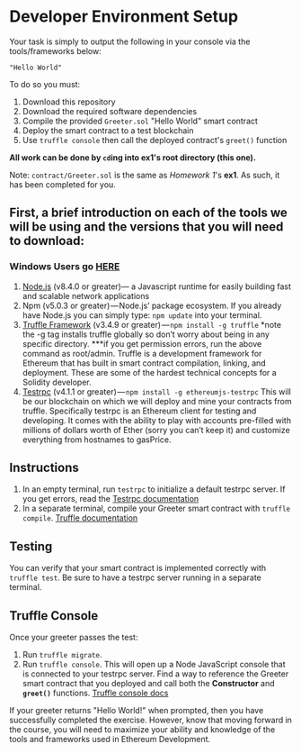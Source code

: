 # Developer Environment Setup
Your task is simply to output the following in your console via the tools/frameworks below:

    "Hello World"

To do so you must:
1. Download this repository
2. Download the required software dependencies
3. Compile the provided `Greeter.sol` "Hello World" smart contract
4. Deploy the smart contract to a test blockchain
5. Use `truffle console` then call the deployed contract's `greet()` function

**All work can be done by `cd`ing into ex1's root directory (this one).**

Note: `contract/Greeter.sol` is the same as *Homework 1*'s **ex1**. As such, it has been completed for you.

## First, a brief introduction on each of the tools we will be using and the versions that you will need to download:
### Windows Users go [HERE](http://truffleframework.com/tutorials/how-to-install-truffle-and-testrpc-on-windows-for-blockchain-development)

1. [Node.js](https://nodejs.org/en/) (v8.4.0 or greater)— a Javascript runtime for easily building fast and scalable network applications
2. Npm (v5.0.3 or greater) — Node.js’ package ecosystem. If you already have Node.js you can simply type: `npm update` into your terminal.
3. [Truffle Framework](http://truffleframework.com/) (v3.4.9 or greater) — `npm install -g truffle` *note the -g tag installs truffle globally so don’t worry about being in any specific directory. ***if you get permission errors, run the above command as root/admin. Truffle is a development framework for Ethereum that has built in smart contract compilation, linking, and deployment. These are some of the hardest technical concepts for a Solidity developer.
4. [Testrpc](https://github.com/ethereumjs/testrpc) (v4.1.1 or greater) — `npm install -g ethereumjs-testrpc` This will be our blockchain on which we will deploy and mine your contracts from truffle. Specifically testrpc is an Ethereum client for testing and developing. It comes with the ability to play with accounts pre-filled with millions of dollars worth of Ether (sorry you can’t keep it) and customize everything from hostnames to gasPrice.

## Instructions

1. In an empty terminal, run `testrpc` to initialize a default testrpc server. If you get errors, read the [Testrpc documentation](https://github.com/ethereumjs/testrpc) 
2. In a separate terminal, compile your Greeter smart contract with `truffle compile`. [Truffle documentation](http://truffleframework.com/)

## Testing 

You can verify that your smart contract is implemented correctly with `truffle test`.
Be sure to have a testrpc server running in a separate terminal.

## Truffle Console

Once your greeter passes the test:
1. Run `truffle migrate`.
2. Run `truffle console`. This will open up a Node JavaScript console that is connected to your testrpc server. Find a way to reference the Greeter smart contract that you deployed and call both the **Constructor** and **`greet()`** functions. [Truffle console docs](http://truffleframework.com/docs/getting_started/console)

If your greeter returns "Hello World!" when prompted, then you have successfully completed the exercise. However, know that moving forward in the course, you will need to maximize your ability and knowledge of the tools and frameworks used in Ethereum Development.
